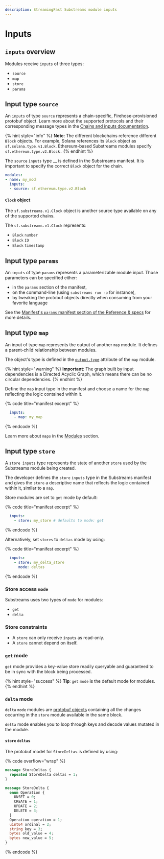 ```yaml
---
description: StreamingFast Substreams module inputs
---
```


# Inputs

## `inputs` overview

Modules receive `inputs` of three types:

* `source`
* `map`
* `store`
* `params`

## Input type `source`

An `inputs` of type `source` represents a chain-specific, Firehose-provisioned protobuf object. Learn more about the supported protocols and their corresponding message types in the [Chains and inputs documentation](../../reference-and-specs/chains-and-endpoints.md).

{% hint style="info" %}
**Note**: The different blockchains reference different `Block` objects. For example, Solana references its `Block` object as `sf.solana.type.v1.Block`. Ethereum-based Substreams modules specify `sf.ethereum.type.v2.Block.`
{% endhint %}

The `source` `inputs` type \_\_ is defined in the Substreams manifest. It is important to specify the correct `Block` object for the chain.

```yaml
modules:
- name: my_mod
  inputs:
  - source: sf.ethereum.type.v2.Block
```

#### `Clock` object

The `sf.substreams.v1.Clock` object is another source type available on any of the supported chains.

The `sf.substreams.v1.Clock` represents:

* `Block` `number`
* `Block` `ID`
* `Block` `timestamp`

## Input type `params`

An `inputs` of type `params` represents a parameterizable module input. Those parameters can be specified either:

* in the `params` section of the manifest,
* on the command-line (using `substreams run -p` for instance),
* by tweaking the protobuf objects directly when consuming from your favorite language

See the [Manifest's `params` manifest section of the Reference & specs](../../reference-and-specs/manifests.md#params) for more details.

## Input type `map`

An input of type `map` represents the output of another `map` module. It defines a parent-child relationship between modules.

The object's type is defined in the [`output.type`](../../reference-and-specs/manifests.md#modules-.output) attribute of the `map` module.

{% hint style="warning" %}
**Important**: The graph built by input dependencies is a Directed Acyclic Graph, which means there can be no circular dependencies.
{% endhint %}

Define the `map` input type in the manifest and choose a name for the `map` reflecting the logic contained within it.

{% code title="manifest excerpt" %}
```yaml
  inputs:
    - map: my_map
```
{% endcode %}

Learn more about `maps` in the [Modules](./) section.

## Input type `store`

A `store inputs` type represents the state of another `store` used by the Substreams module being created.

The developer defines the `store` `inputs` type in the Substreams manifest and gives the `store` a descriptive name that reflects the logic contained within it, similar to a `map`.

Store modules are set to `get` mode by default:

{% code title="manifest excerpt" %}
```yaml
  inputs:
    - store: my_store # defaults to mode: get
```
{% endcode %}

Alternatively, set `stores` to `deltas` mode by using:

{% code title="manifest excerpt" %}
```yaml
  inputs:
    - store: my_delta_store
      mode: deltas
```
{% endcode %}

### Store access `mode`

Substreams uses two types of `mode` for modules:

* `get`
* `delta`

### Store constraints

* A `store` can only receive `inputs` as read-only.
* A `store` cannot depend on itself.

### `get` mode

`get` mode provides a key-value store readily queryable and guaranteed to be in sync with the block being processed.

{% hint style="success" %}
**Tip**: `get` `mode` is the default mode for modules.
{% endhint %}

### `delta` mode

`delta` `mode` modules are [protobuf objects](../../../pb/sf/substreams/v1/substreams.proto#L124) containing all the changes occurring in the `store` module available in the same block.

`delta` mode enables you to loop through keys and decode values mutated in the module.

#### `store` `deltas`

The protobuf model for `StoreDeltas` is defined by using:

{% code overflow="wrap" %}
```protobuf
message StoreDeltas {
  repeated StoreDelta deltas = 1;
}

message StoreDelta {
  enum Operation {
    UNSET = 0;
    CREATE = 1;
    UPDATE = 2;
    DELETE = 3;
  }
  Operation operation = 1;
  uint64 ordinal = 2;
  string key = 3;
  bytes old_value = 4;
  bytes new_value = 5;
}
```
{% endcode %}
